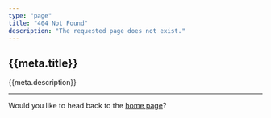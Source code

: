 ```yaml
---
type: "page"
title: "404 Not Found"
description: "The requested page does not exist."
---
```


## {{meta.title}}

{{meta.description}}

---

Would you like to head back to the [home page](/)?
